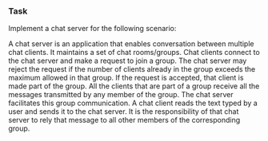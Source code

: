### Task

Implement a chat server for the following scenario:

A chat server is an application that enables conversation between multiple chat clients. It maintains a set of chat rooms/groups. Chat clients connect to the chat server and make a request to join a group. The chat server may reject the request if the number of clients already in the group exceeds the maximum allowed in that group. If the request is accepted, that client is made part of the group. All the clients that are part of a group receive all the messages transmitted by any member of the group. The chat server facilitates this group communication. A chat client reads the text typed by a user and sends it to the chat server. It is the responsibility of that chat server to rely that message to all other members of the corresponding group.